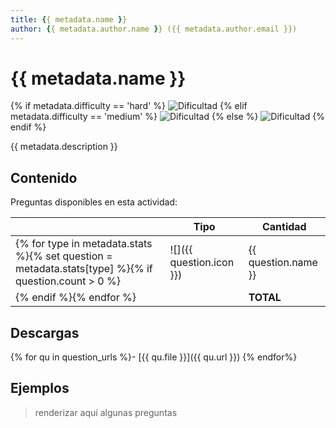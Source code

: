 ```yaml
---
title: {{ metadata.name }}
author: {{ metadata.author.name }} ({{ metadata.author.email }})
---
```


# {{ metadata.name }}

{% if metadata.difficulty == 'hard' %}
![Dificultad](https://img.shields.io/badge/Dificultad-Alta-red)
{% elif metadata.difficulty == 'medium' %}
![Dificultad](https://img.shields.io/badge/Dificultad-Media-yellow)
{% else %}
![Dificultad](https://img.shields.io/badge/Dificultad-Baja-green)
{% endif %}

{{ metadata.description }}

## Contenido

Preguntas disponibles en esta actividad:

|   | Tipo              | Cantidad                   |
| - | ----------------- | -------------------------- |
{% for type in metadata.stats %}{% set question = metadata.stats[type] %}{% if question.count > 0 %}| ![]({{ question.icon }}) | {{ question.name }} | {{ question.count }} |
{% endif %}{% endfor %}|   | **TOTAL**         | {{ metadata.total }} |

## Descargas

{% for qu in question_urls %}- [{{ qu.file }}]({{ qu.url }})
{% endfor%}

## Ejemplos

> renderizar aquí algunas preguntas